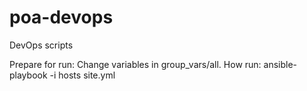 # poa-devops
DevOps scripts

Prepare for run: Change variables in group_vars/all.
How run: ansible-playbook -i hosts site.yml